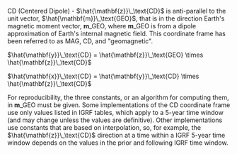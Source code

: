 CD (Centered Dipole) - $\hat{\mathbf{z}}\_\text{CD}$ is anti-parallel to the unit vector, $\hat{\mathbf{m}}\_\text{GEO}$, that is in the direction Earth's magnetic moment vector, $\mathbf{m}\_\text{GEO}$, where $\mathbf{m}\_\text{GEO}$ is from a dipole approximation of Earth's internal magnetic field. This coordinate frame has been referred to as MAG, CD, and "geomagnetic".

$\hat{\mathbf{y}}\_\text{CD} = \hat{\mathbf{z}}\_\text{GEO} \times \hat{\mathbf{z}}\_\text{CD}$

$\hat{\mathbf{x}}\_\text{CD} = \hat{\mathbf{y}}\_\text{CD} \times \hat{\mathbf{z}}\_\text{CD}$

For reproducibility, the three constants, or an algorithm for computing them, in $\mathbf{m}\_\text{GEO}$ must be given. Some implementations of the CD coordinate frame use only values listed in IGRF tables, which apply to a 5-year time window (and may change unless the values are definitive). Other implementations use constants that are based on interpolation, so, for example, the $\hat{\mathbf{z}}\_\text{CD}$ direction at a time within a IGRF 5-year time window depends on the values in the prior and following IGRF time window.
